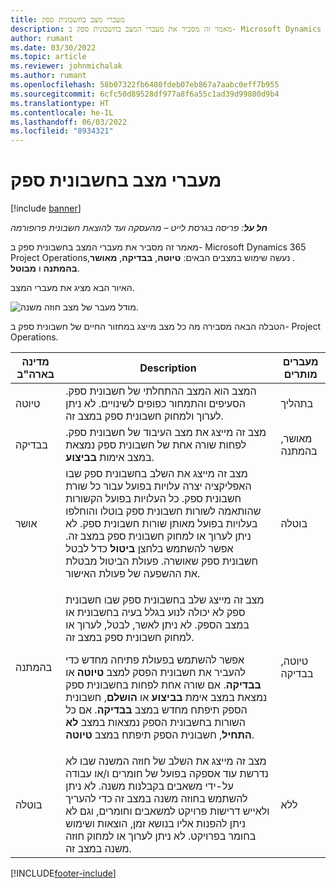 ```yaml
---
title: מעברי מצב בחשבונית ספק
description: מאמר זה מסביר את מעברי המצב בחשבונית ספק ב- Microsoft Dynamics 365 Project Operations‏.
author: rumant
ms.date: 03/30/2022
ms.topic: article
ms.reviewer: johnmichalak
ms.author: rumant
ms.openlocfilehash: 58b07322fb6480fdeb07eb867a7aabc0eff7b955
ms.sourcegitcommit: 6cfc50d89528df977a8f6a55c1ad39d99800d9b4
ms.translationtype: HT
ms.contentlocale: he-IL
ms.lasthandoff: 06/03/2022
ms.locfileid: "8934321"
---
```

# <a name="state-transitions-on-a-vendor-invoice"></a>מעברי מצב בחשבונית ספק

[!include [banner](../../includes/dataverse-preview.md)]

_**חל על**: פריסה בגרסת לייט – מהעסקה ועד להוצאת חשבונית פרופורמה_

מאמר זה מסביר את מעברי המצב בחשבונית ספק ב- Microsoft Dynamics 365 Project Operations‏. נעשה שימוש במצבים הבאים: **טיוטה**, **בבדיקה**, **מאושר**, **בהמתנה** ו **מבוטל**.

האיור הבא מציג את מעברי המצב.

![מודל מעבר של מצב חוזה משנה.](../media/VI_State_Model.jpg)

הטבלה הבאה מסבירה מה כל מצב מייצג במחזור החיים של חשבונית ספק ב- Project Operations.

| מדינה בארה"ב | Description | מעברים מותרים |
| --- | --- | --- |
| טיוטה | המצב הוא המצב ההתחלתי של חשבונית ספק. הסעיפים והתמחור כפופים לשינויים. לא ניתן לערוך ולמחוק חשבונית ספק במצב זה. | בתהליך |
| בבדיקה | מצב זה מייצג את מצב העיבוד של חשבונית ספק. לפחות שורה אחת של חשבונית ספק נמצאת במצב אימות **בביצוע**. | מאושר, בהמתנה |
| אושר | מצב זה מייצג את השלב בחשבונית ספק שבו האפליקציה יצרה עלויות בפועל עבור כל שורת חשבונית ספק. כל העלויות בפועל הקשורות שהותאמה לשורות חשבונית ספק בוטלו והוחלפו בעלויות בפועל מאותן שורות חשבונית ספק. לא ניתן לערוך או למחוק חשבונית ספק במצב זה. אפשר להשתמש בלחצן **ביטול** כדל לבטל חשבונית ספק שאושרה. פעולת הביטול מבטלת את ההשפעה של פעולת האישור. | בוטלה |
| בהמתנה | <p>מצב זה מייצג שלב בחשבונית ספק שבו חשבונית ספק לא יכולה לנוע בגלל בעיה בחשבונית או במצב הספק. לא ניתן לאשר, לבטל, לערוך או למחוק חשבונית ספק במצב זה.</p><p>אפשר להשתמש בפעולת פתיחה מחדש כדי להעביר את חשבונית הפסק למצב **טיוטה** או **בבדיקה**. אם שורה אחת לפחות בחשבונית ספק נמצאת במצב אימת **בביצוע** או **הושלם**, חשבונית הספק תיפתח מחדש במצב **בבדיקה**. אם כל השורות בחשבונית הספק נמצאות במצב **לא התחיל**, חשבונית הספק תיפתח במצב **טיוטה**.</p> | טיוטה, בבדיקה |
| בוטלה | מצב זה מייצג את השלב של חוזה המשנה שבו לא נדרשת עוד אספקה בפועל של חומרים ו/או עבודה על-ידי משאבים בקבלנות משנה. לא ניתן להשתמש בחוזה משנה במצב זה כדי להעריך ולאייש דרישות פרויקט למשאבים וחומרים, וגם לא ניתן להפנות אליו בנושא זמן, הוצאות ושימוש בחומר בפרויקט. לא ניתן לערוך או למחוק חוזה משנה במצב זה. | ללא |

[!INCLUDE[footer-include](../../includes/footer-banner.md)]
